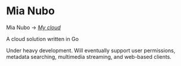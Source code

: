 # Mia Nubo
Mia Nubo → [_My cloud_](https://translate.google.com/#eo/en/Mia%20Nubo)

A cloud solution written in Go

Under heavy development. Will eventually support user permissions, metadata searching, multimedia streaming, and web-based clients.

